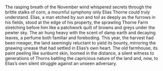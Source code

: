 The rasping breath of the November wind whispered secrets through the brittle stalks of corn, a mournful symphony only Elias Thorne could truly understand.  Elias, a man etched by sun and toil as deeply as the furrows in his fields, stood at the edge of his property, the sprawling Thorne Farm stretching before him like a patchwork quilt of browns and greys under the pewter sky.  The air hung heavy with the scent of damp earth and decaying leaves, a perfume both familiar and foreboding.  This year, the harvest had been meager, the land seemingly reluctant to yield its bounty, mirroring the gnawing unease that had settled in Elias’s own heart.  The old farmhouse, its paint peeling like sunburnt skin, loomed in the distance, a silent witness to generations of Thorns battling the capricious nature of the land and, now, to Elias’s own silent struggle against an unseen adversary.
